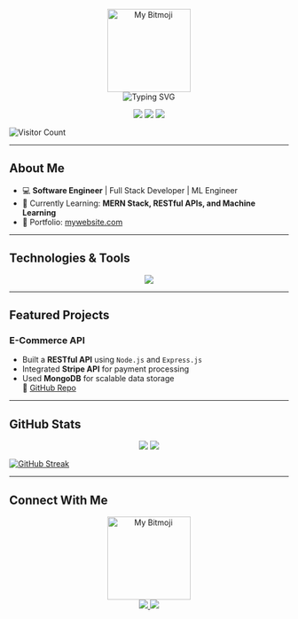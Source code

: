 <p align="center">
  <img src="https://github.com/user-attachments/assets/f692759f-e167-4b9f-8570-965132e62ee7" alt="My Bitmoji" width="150px" /><br>
  <img src="https://readme-typing-svg.demolab.com?font=Fira+Code&weight=500&size=30&pause=1000&color=FFA500&center=true&vCenter=true&width=600&lines=Hello%2C+I'm+Muhammad+Faizan+Ashraf;Full+Stack+Developer;ML+Enthusiast+%7C+Tech+Lover" alt="Typing SVG" />
</p>


<p align="center">
  <img src="https://img.shields.io/badge/Developer-Full%20Stack-blue?style=flat-square&logo=github" />
  <img src="https://img.shields.io/github/followers/Faizan-Ashraf?style=social" />
  <img src="https://img.shields.io/github/stars/Faizan-Ashraf?style=social" />
</p>

![Visitor Count](https://hits.seeyoufarm.com/api/count/incr/badge.svg?url=https://github.com/Faizan-Ashraf/&count_bg=%2379C83D&title_bg=%23555555&icon=github.svg&icon_color=%23E7E7E7&title=Profile+Views&edge_flat=false)

---

##  About Me
- 💻 **Software Engineer** | Full Stack Developer | ML Engineer  
- 🌱 Currently Learning: **MERN Stack, RESTful APIs, and Machine Learning**
- 🔗 Portfolio: [mywebsite.com](https://mywebsite.com)  

---

##  Technologies & Tools  
<p align="center">
  <img src="https://skillicons.dev/icons?i=html,css,js,react,nodejs,express,mongodb,c,cpp,java,kotlin,mysql,figma,python,bootstrap" />
</p>

---

##  Featured Projects  
### E-Commerce API  
- Built a **RESTful API** using `Node.js` and `Express.js`
- Integrated **Stripe API** for payment processing
- Used **MongoDB** for scalable data storage  
🔗 [GitHub Repo](https://github.com/your-username/project-link)

---

## GitHub Stats  
<p align="center">
  <img src="https://github-readme-stats.vercel.app/api?username=Faizan-Ashraf&show_icons=true&theme=cobalt" />
  <img src="https://github-readme-stats.vercel.app/api/top-langs/?username=Faizan-Ashraf&layout=compact&langs_count=8&theme=cobalt" />
  
  <a href="https://git.io/streak-stats"><img src="https://github-readme-streak-stats.herokuapp.com?user=Faizan-Ashraf&theme=tokyonight&type=png" alt="GitHub Streak" /></a>
  
</p>


---

## Connect With Me  
<p align="center">
  <img src="https://github.com/user-attachments/assets/55375467-4dab-4e91-afa2-e0b055ff0d3e" alt="My Bitmoji" width="150px" /><br>

  <a href="https://www.linkedin.com/in/muhammad-faizan-ashraf-5a99b6268/" target="_blank">
    <img src="https://img.shields.io/badge/LinkedIn-blue?style=flat&logo=linkedin" />
  </a>
  <a href="mailto:youremail@example.com">
    <img src="https://img.shields.io/badge/Email-red?style=flat&logo=gmail" />
  </a>
</p>
